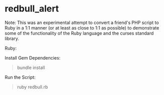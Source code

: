 redbull_alert
=============

Note: This was an experimental attempt to convert a friend's PHP script to Ruby in a 1:1 manner (or at least as close to 1:1 as possible) to demonstrate some of the functionality of the Ruby language and the curses standard library.

Ruby:

Install Gem Dependencies:
> bundle install

Run the Script:
> ruby redbull.rb
